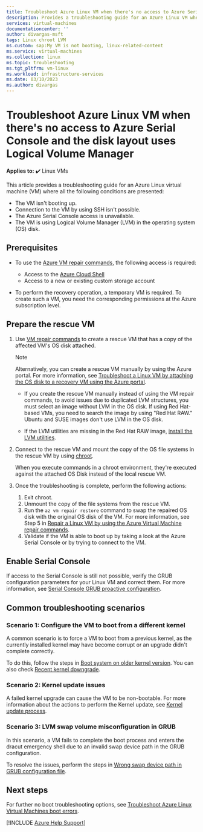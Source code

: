 ```yaml
---
title: Troubleshoot Azure Linux VM when there's no access to Azure Serial Console and the disk layout uses LVM
description: Provides a troubleshooting guide for an Azure Linux VM when there's no access to Azure Serial Console and the disk layout uses Logical Volume Manager.
services: virtual-machines
documentationcenter: ''
author: divargas-msft
tags: Linux chroot LVM
ms.custom: sap:My VM is not booting, linux-related-content
ms.service: virtual-machines
ms.collection: linux
ms.topic: troubleshooting
ms.tgt_pltfrm: vm-linux
ms.workload: infrastructure-services
ms.date: 03/10/2023
ms.author: divargas
---
```

# Troubleshoot Azure Linux VM when there's no access to Azure Serial Console and the disk layout uses Logical Volume Manager

**Applies to:** :heavy_check_mark: Linux VMs

This article provides a troubleshooting guide for an Azure Linux virtual machine (VM) where all the following conditions are presented:

- The VM isn't booting up.
- Connection to the VM by using SSH isn't possible.
- The Azure Serial Console access is unavailable.
- The VM is using Logical Volume Manager (LVM) in the operating system (OS) disk.

## Prerequisites

- To use the [Azure VM repair commands](repair-linux-vm-using-azure-virtual-machine-repair-commands.md), the following access is required:

  - Access to the [Azure Cloud Shell](https://ms.portal.azure.com/#cloudshell/)
  - Access to a new or existing custom storage account

- To perform the recovery operation, a temporary VM is required. To create such a VM, you need the corresponding permissions at the Azure subscription level.

## Prepare the rescue VM

1. Use [VM repair commands](repair-linux-vm-using-azure-virtual-machine-repair-commands.md) to create a rescue VM that has a copy of the affected VM's OS disk attached.

    > [!NOTE]
    > Alternatively, you can create a rescue VM manually by using the Azure portal. For more information, see [Troubleshoot a Linux VM by attaching the OS disk to a recovery VM using the Azure portal](troubleshoot-recovery-disks-portal-linux.md).

    - If you create the rescue VM manually instead of using the VM repair commands, to avoid issues due to duplicated LVM structures, you must select an image without LVM in the OS disk. If using Red Hat-based VMs, you need to search the image by using "Red Hat RAW." Ubuntu and SUSE images don't use LVM in the OS disk.

    - If the LVM utilities are missing in the Red Hat RAW image, [install the LVM utilities](/azure/virtual-machines/linux/configure-lvm?toc=%2Fazure%2Fvirtual-machines%2Flinux%2Ftoc.json#install-the-lvm-utilities).

2. Connect to the rescue VM and mount the copy of the OS file systems in the rescue VM by using [chroot](chroot-environment-linux.md).

    When you execute commands in a chroot environment, they're executed against the attached OS Disk instead of the local rescue VM.

3. <a id="exit-chroot-and-swap-the-os-disk"></a>Once the troubleshooting is complete, perform the following actions:

    1. Exit chroot.
    2. Unmount the copy of the file systems from the rescue VM.
    3. Run the `az vm repair restore` command to swap the repaired OS disk with the original OS disk of the VM. For more information, see Step 5 in [Repair a Linux VM by using the Azure Virtual Machine repair commands](repair-linux-vm-using-azure-virtual-machine-repair-commands.md).
    4. Validate if the VM is able to boot up by taking a look at the Azure Serial Console or by trying to connect to the VM.

## Enable Serial Console

If access to the Serial Console is still not possible, verify the GRUB configuration parameters for your Linux VM and correct them. For more information, see [Serial Console GRUB proactive configuration](serial-console-grub-proactive-configuration.md).

## <a id="perform-fixes"></a>Common troubleshooting scenarios

### Scenario 1: Configure the VM to boot from a different kernel

A common scenario is to force a VM to boot from a previous kernel, as the currently installed kernel may have become corrupt or an upgrade didn't complete correctly.

To do this, follow the steps in [Boot system on older kernel version](kernel-related-boot-issues.md#bootingup-differentkernel). You can also check [Recent kernel downgrade](kernel-related-boot-issues.md#other-kernel-boot-issues-kerneldowngrade).

### Scenario 2: Kernel update issues

A failed kernel upgrade can cause the VM to be non-bootable. For more information about the actions to perform the Kernel update, see [Kernel update process](kernel-related-boot-issues.md#other-kernel-boot-issues-kernelupdate).

### Scenario 3: LVM swap volume misconfiguration in GRUB

In this scenario, a VM fails to complete the boot process and enters the dracut emergency shell due to an invalid swap device path in the GRUB configuration.

To resolve the issues, perform the steps in [Wrong swap device path in GRUB configuration file](linux-no-boot-dracut.md#dracut-grub-misconf-wrong-swap).

## Next steps

For further no boot troubleshooting options, see [Troubleshoot Azure Linux Virtual Machines boot errors](./boot-error-troubleshoot-linux.md).

[!INCLUDE [Azure Help Support](../../../includes/azure-help-support.md)]
